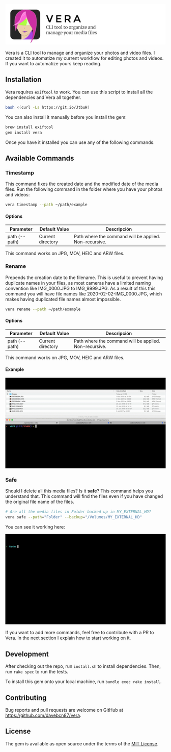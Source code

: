 ![vera](assets/Readme-header.jpg)

Vera is a CLI tool to manage and organize your photos and video files. I created it to automatize my current workflow for editing photos and videos. If you want to automatize yours keep reading.

## Installation

Vera requires `exiftool` to work. You can use this script to install all the dependencies and Vera all together.

```bash
bash <(curl -Ls https://git.io/JtbuH)
```

You can also install it manually before you install the gem:

```bash
brew install exiftool
gem install vera
```

Once you have it installed you can use any of the following commands.

## Available Commands

### Timestamp

This command fixes the created date and the modified date of the media files. Run the following command in the folder where you have your photos and videos:

```bash
vera timestamp --path ~/path/example
```

#### Options 

| Parameter     | Default Value     | Descripción                                            |
| ------------- | ----------------- | ------------------------------------------------------ |
| path (--path) | Current directory | Path where the command will be applied. Non-recursive. |

This command works on JPG, MOV, HEIC and ARW files.

### Rename

Prepends the creation date to the filename. This is useful to prevent having duplicate names in your files, as most cameras have a limited naming convention like IMG_0000.JPG to IMG_9999.JPG. As a result of this this command you will have file names like 2020-02-02-IMG_0000.JPG, which makes having duplicated file names almost impossible.

```bash
vera rename --path ~/path/example
```

#### Options

| Parameter     | Default Value     | Descripción                                            |
| ------------- | ----------------- | ------------------------------------------------------ |
| path (--path) | Current directory | Path where the command will be applied. Non-recursive. |

This command works on JPG, MOV, HEIC and ARW files.

#### Example

![vera rename](gif/renamer.gif)

### Safe

Should I delete all this media files? Is it **safe**? This command helps you understand that. This command will find the files even if you have changed the original file name of the files. 

```bash
# Are all the media files in Folder backed up in MY_EXTERNAL_HD?
vera safe --path="Folder" --backup="/Volumes/MY_EXTERNAL_HD"
```

You can see it working here:

![vera rename](gif/safe.gif)

If you want to add more commands, feel free to contribute with a PR to Vera. In the next section I explain how to start working on it.

## Development

After checking out the repo, run `install.sh` to install dependencies. Then, run `rake spec` to run the tests.

To install this gem onto your local machine, run `bundle exec rake install`.

## Contributing

Bug reports and pull requests are welcome on GitHub at https://github.com/davebcn87/vera.

## License

The gem is available as open source under the terms of the [MIT License](https://opensource.org/licenses/MIT).
